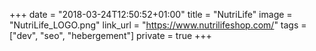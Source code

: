+++
date = "2018-03-24T12:50:52+01:00"
title = "NutriLife"
image = "NutriLife_LOGO.png"
link_url = "https://www.nutrilifeshop.com/"
tags = ["dev", "seo", "hebergement"]
private = true
+++

